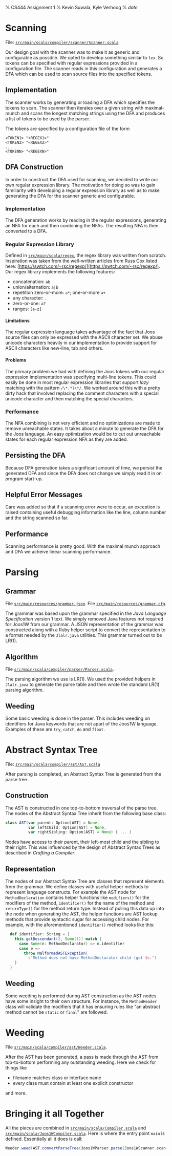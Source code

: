 % CS444 Assignment 1
% Kevin Suwala, Kyle Verhoog
% $date$

# Scanning

File: [`src/main/scala/compiler/scanner/Scanner.scala`](https://git.uwaterloo.ca/kgsuwala/cs444-w19-vei/blob/79fd124aff5bcea44a63bc09e5b1841bea6105b4/src/main/scala/compiler/scanner/Scanner.scala)

Our design goal with the scanner was to make it as generic and configurable as
possible. We opted to develop something similar to `lex`. So tokens can be
specified with regular expressions provided in a configuration file. The scanner
reads in this configuration and generates a DFA which can be used to scan source
files into the specified tokens.

## Implementation
The scanner works by generating or loading a DFA which specifies the tokens to
scan. The scanner then iterates over a given string with maximal-munch and scans
the longest matching strings using the DFA and produces a list of tokens to be
used by the parser.

The tokens are specified by a configuration file of the form

```
<TOKEN1> "<REGEX1>"
<TOKEN2> "<REGEX2>"
...
<TOKENN> "<REGEXN>"
```

## DFA Construction

In order to construct the DFA used for scanning, we decided to write our own
regular expression library. The motivation for doing so was to gain familiarity
with developing a regular expression library as well as to make generating the
DFA for the scanner generic and configurable.

### Implementation

The DFA generation works by reading in the regular expressions, generating an
NFA for each and then combining the NFAs. The resulting NFA is then converted to
a DFA.


### Regular Expression Library

Defined in
[`src/main/scala/regex`](https://git.uwaterloo.ca/kgsuwala/cs444-w19-vei/blob/79fd124aff5bcea44a63bc09e5b1841bea6105b4/src/main/scala/regex/Regex.scala),
the regex library was written from scratch.  Inspiration was taken from the
well-written articles from Russ Cox listed here:
[https://swtch.com/~rsc/regexp/](https://swtch.com/~rsc/regexp/). Our regex
library implements the following features:

- concatenation: `ab`
- union/alternation: `a|b`
- repetition zero-or-more: `a*`; one-or-more `a+`
- any character: `.`
- zero-or-one: `a?`
- ranges: `[a-z]`

#### Limitations
The regular expression language takes advantage of the fact that Joos source
files can only be expressed with the ASCII character set. We abuse unicode
characters heavily in our implementation to provide support for ASCII characters
like new-line, tab and others.


#### Problems
The primary problem we had with defining the Joos tokens with our regular
expression implementation was specifying multi-line tokens. This could easily
be done in most regular expression libraries that support _lazy_ matching with
the pattern `/\*.*?\*/`. We worked around this with a pretty dirty hack that
involved replacing the comment characters with a special unicode character and
then matching the special characters.

### Performance
The NFA combining is not very efficient and no optimizations are made to remove
unreachable states. It takes about a minute to generate the DFA for the Joos
language. An easy optimization would be to cut out unreachable states for each
regular expression NFA as they are added.

## Persisting the DFA
Because DFA generation takes a significant amount of time, we persist the
generated DFA and since the DFA does not change we simply read it in on program
start-up.

## Helpful Error Messages
Care was added so that if a scanning error were to occur, an exception is raised
containing useful debugging information like the line, column number and the
string scanned so far.

## Performance
Scanning performance is pretty good. With the maximal munch approach and DFA we
acheive linear scanning performance.

# Parsing

## Grammar
File [`src/main/resources/grammar.json`](https://git.uwaterloo.ca/kgsuwala/cs444-w19-vei/blob/79fd124aff5bcea44a63bc09e5b1841bea6105b4/src/main/resources/grammar.json).
File [`src/main/resources/grammar.cfg`](https://git.uwaterloo.ca/kgsuwala/cs444-w19-vei/blob/79fd124aff5bcea44a63bc09e5b1841bea6105b4/src/main/resources/grammar.cfg).

The grammar was based upon the grammar specified in the _Java Language
Specification_ version 1 text. We simply removed Java features not required
for Joos1W from our grammar. A JSON representation of the grammar was
constructed along with a Ruby helper script to convert the representation to a
format needed by the `Jlalr.java` utilities. This grammar turned out to be
LR(1).

## Algorithm
File [`src/main/scala/compiler/parser/Parser.scala`](https://git.uwaterloo.ca/kgsuwala/cs444-w19-vei/blob/79fd124aff5bcea44a63bc09e5b1841bea6105b4/src/main/scala/compiler/parser/Parser.scala).

The parsing algorithm we use is LR(1). We used the provided helpers in
`Jlalr.java` to generate the parse table and then wrote the standard LR(1)
parsing algorithm.

## Weeding
Some basic weeding is done in the parser. This includes weeding on identifiers
for Java keywords that are not apart of the Joos1W language. Examples of these
are `try`, `catch`, `do` and `float`.

# Abstract Syntax Tree

File: [`src/main/scala/compiler/ast/AST.scala`](https://git.uwaterloo.ca/kgsuwala/cs444-w19-vei/blob/79fd124aff5bcea44a63bc09e5b1841bea6105b4/src/main/scala/compiler/ast/AST.scala)

After parsing is completed, an Abstract Syntax Tree is generated from the parse
tree.

## Construction
The AST is constructed in one top-to-bottom traversal of the parse tree. The
nodes of the Abstract Syntax Tree inherit from the following base class:

```scala
class AST(var parent: Option[AST] = None,
          var leftChild: Option[AST] = None,
          var rightSibling: Option[AST] = None) { ... }
```

Nodes have access to their parent, their left-most child and the sibling to
their right. This was  influenced by the design of Abstract Syntax Trees as
described in _Crafting a Compiler_.


## Representation
The nodes of our Abstract Syntax Tree are classes that represent elements from
the grammar. We define classes with useful helper methods to represent language
constructs. For example the AST node for `MethodDeclaration` contains helper
functions like `modifiers()` for the modifiers of the method, `identifier()`
for the name of the method and `returnType()` for the method return type.
Instead of pulling this data up into the node when generating the AST, the
helper functions are AST lookup methods that provide syntactic sugar for
accessing child nodes. For example, with the aforementioned `identifier()`
method looks like this:

```scala
  def identifier: String = {
    this.getDescendant(2, Some(1)) match {
      case Some(n: MethodDeclarator) => n.identifier
      case e =>
        throw MalformedASTException(
          s"Method does not have MethodDeclarator child (got $e.")
    }
  }
```

## Weeding
Some weeding is performed during AST construction as the AST nodes
have some insight to their own structure. For instance, the
`MethodHeader` class will validate the modifiers that it has
ensuring rules like "an abstract method cannot be `static` or
`final`" are followed.


# Weeding

File [`src/main/scala/compiler/ast/Weeder.scala`](https://git.uwaterloo.ca/kgsuwala/cs444-w19-vei/blob/79fd124aff5bcea44a63bc09e5b1841bea6105b4/src/main/scala/compiler/ast/Weeder.scala).

After the AST has been generated, a pass is made through the AST from
top-to-bottom performing any outstanding weeding. Here we check for things like

- filename matches class or interface name
- every class must contain at least one explicit constructor

and more.

# Bringing it all Together
All the pieces are combined in
[`src/main/scala/Compiler.scala`](https://git.uwaterloo.ca/kgsuwala/cs444-w19-vei/blob/79fd124aff5bcea44a63bc09e5b1841bea6105b4/src/main/scala/compiler/Compiler.scala)
and
[`src/main/scala/Joos1WCompiler.scala`](https://git.uwaterloo.ca/kgsuwala/cs444-w19-vei/blob/79fd124aff5bcea44a63bc09e5b1841bea6105b4/src/main/scala/compiler/Compiler.scala).
Here is where the entry point `main` is defined. Essentially all it does is call:

```scala
Weeder.weed(AST.convertParseTree(Joos1WParser.parse(Joos1WScanner.scan(argv(1)))))
```
